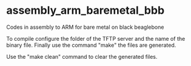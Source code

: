 # assembly_arm_baremetal_bbb
Codes in assembly to ARM for bare metal on black beaglebone

To compile configure the folder of the TFTP server and the name of the binary file. Finally use the command "make" the files are generated.

Use the "make clean" command to clear the generated files.
